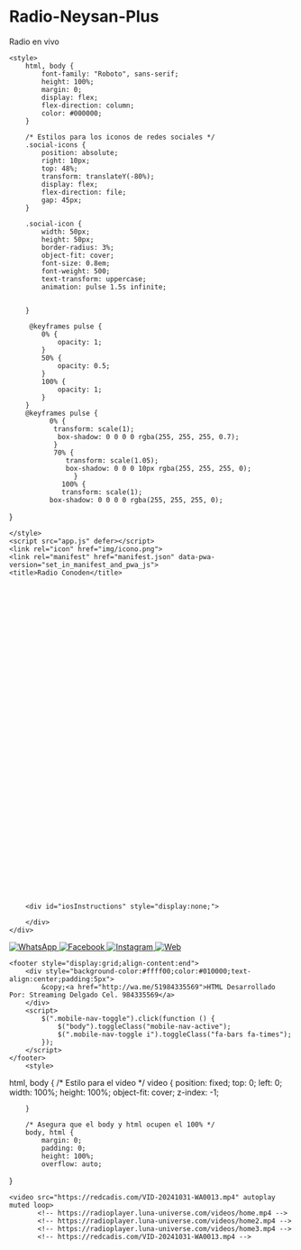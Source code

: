 # Radio-Neysan-Plus
Radio en vivo

<!DOCTYPE html>
<head>

<meta charset="UTF-8">
<title>Radio Neysan plus</title>
<link rel="shortcut icon" type="image/x-icon" href=" https://i.ibb.co/Y2Ygd6f/neysan-plus.png" />
<script src="https://dl.dropboxusercontent.com/s/45u6xzcnnri2re3/jquery-3.2.1.min.js?dl=0"></script>
<script src="https://dl.dropboxusercontent.com/s/ai2ny5smsk07k7m/lunaradio.min.js?dl=0"></script>

<meta charset="utf-8">
    <meta name="viewport" content="width=device-width, initial-scale=1, user-scalable=no">
        <meta name="keywords" content="Radio Conoden" />
        <meta name="description" content="Radio Conoden" />
        <meta name="theme-color" content="#f74d9d" />
        <meta name="author" content="By: CORPORACION CONODEN" />
        <meta name="copyright" content="DJ WILMER" />
        <meta name="geo.placename" content="DJ WILMER" />
        <meta property="og:type" content="website" />
        <meta property="og:site_name" content="Radio Conoden" />
        <meta property="og:url" content="https://wilmerdelgadocieza.blogspot.com/" />
        <meta property="og:title" content="Radio Conoden" />
        <meta property="og:description" content="Radio Conoden - Me Activa" />
        <meta property="og:image" content="img/logo.png" />
        <meta property="og:image:type" content="logo.png" />
        <meta property="og:image:width" content="600" />
        <meta property="og:image:height" content="360" />
        <link rel="shortcut icon" href="img/logo.png" type="image/x-icon" />
        <link rel="apple-touch-icon" href="img/logo.png" />
    <link href="css/style.css?v=1.0" rel="stylesheet">
    <link href="https://cdnjs.cloudflare.com/ajax/libs/font-awesome/5.15.4/css/all.min.css?v=1.0" rel="stylesheet">
    <script src="https://cdnjs.cloudflare.com/ajax/libs/jquery/3.7.1/jquery.min.js"></script>
    <script src="js/lunaradio-animado.js"></script>
    
    <style>
        html, body {
            font-family: "Roboto", sans-serif;
            height: 100%;
            margin: 0;
            display: flex;
            flex-direction: column;
            color: #000000;
        }
        
        /* Estilos para los iconos de redes sociales */
        .social-icons {
            position: absolute;
            right: 10px; 
            top: 48%; 
            transform: translateY(-80%); 
            display: flex;
            flex-direction: file; 
            gap: 45px; 
        }

        .social-icon {
            width: 50px; 
            height: 50px; 
            border-radius: 3%; 
            object-fit: cover; 
            font-size: 0.8em;
            font-weight: 500;
            text-transform: uppercase;
            animation: pulse 1.5s infinite;
            
        
        }
        
         @keyframes pulse {
            0% {
                opacity: 1;
            }
            50% {
                opacity: 0.5;
            }
            100% {
                opacity: 1;
            }
        }
        @keyframes pulse {
              0% {
               transform: scale(1);
                box-shadow: 0 0 0 0 rgba(255, 255, 255, 0.7);
               }
               70% {
                  transform: scale(1.05);
                  box-shadow: 0 0 0 10px rgba(255, 255, 255, 0);
                    }
                 100% {
                 transform: scale(1);
              box-shadow: 0 0 0 0 rgba(255, 255, 255, 0);
  }

    </style>
    <script src="app.js" defer></script>
    <link rel="icon" href="img/icono.png">
    <link rel="manifest" href="manifest.json" data-pwa-version="set_in_manifest_and_pwa_js">
    <title>Radio Conoden</title>

<body style="margin:0px">

<div id="lunaradio" style='width:100%; height:100%;background-image: url("  "); background-repeat: no-repeat; background-size: cover; background-position: center;
-webkit-border-top-left-radius: 0px;
  -webkit-border-top-right-radius: 0px;
  -webkit-border-bottom-right-radius: 0px;
  -webkit-border-bottom-left-radius: 0px;
  -moz-border-radius-topleft: 0px;
  -moz-border-radius-topright: 0px;
  -moz-border-radius-bottomright: 0px;
  -moz-border-radius-bottomleft: 0px;
  border-top-left-radius: 0px;
  border-top-right-radius: 0px;
  border-bottom-right-radius: 0px;
  border-bottom-left-radius: 0px;
  border: none;'>


<script src="https://dl.dropboxusercontent.com/s/45u6xzcnnri2re3/jquery-3.2.1.min.js?dl=0" type="text/javascript"></script>
<script src="https://dl.dropboxusercontent.com/s/ai2ny5smsk07k7m/lunaradio.min.js?dl=0" type="text/javascript"></script>

<div id="lunaradio" style="width:100%; height:550px;"></div>

        <div id="iosInstructions" style="display:none;">

        </div>
    </div>
<script type="3bc5e4e5245e387f3290c38f-text/javascript">

$("#lunaradio").lunaradio({
	
	userinterface: "big",
	backgroundcolor: "transparent",
	fontcolor: "#31D305",
	hightlightcolor: "#FE0101",
	fontname: "Saira Condensed",
	googlefont: "Saira+Condensed:wght@100",
	fontratio: "0.6",
	radioname: "SONANDO AHORA",
	scroll: "true",
	coverimage: "https://i.ibb.co/Qkq8wns/Neysan.png",
	onlycoverimage: "false",
	usevisualizer: "real",
	coverstyle: "animated",
	visualizertype: "8",
	displayliveicon: "true",
  visualizeropacity: "1.0",
	multicolorvisualizer: "true",
  color1: "#00FF00",
  color2: "#ffff00",
  color3: "#FF1F6F",
  color4: "#FF1F6F",
	itunestoken: "1000lIPN",
	metadatatechnic: "fallback", //fallback (usar para zeno)corsproxy
	ownmetadataurl: "",
	corsproxy: "", //stream.zeno.fm/wxpchhfw44zuv
	streamurl: "https://nazca.globalhost1.com:8040", //stream.zenolive.com/negnsmcq44zuv
	streamtype: "zeno",  //soporta: zeno, icecast2, shoutcast2, radiozeno
	idzeno: "negnsmcq44zuv",  //negnsmcq44zuv  //wxpchhfw44zuv
	icecastmountpoint: "",
	radionomyid: "",
	radionomyapikey: "",
	radiojarid: "",
	radiocoid: "",
	shoutcastpath: "",
	shoutcastid: "1",
	streamsuffix: "",
	metadatainterval: "20000",
	volume: "85",
	debug: "false",
	usestreamcorsproxy: "false", 
	corsproxy: "https://corsradio.herokuapp.com/index.php?q=",
	autoplay:"true",
});

</script>		 			
<script src="https://ajax.cloudflare.com/cdn-cgi/scripts/7089c43e/cloudflare-static/rocket-loader.min.js" data-cf-settings="3bc5e4e5245e387f3290c38f-|49" defer=""></script>
</body>

<div class="social-icons">
        <a href="https://wa.me/51984335569" target="_blank">
            <img src="https://1.bp.blogspot.com/-Vc_W7xraNnc/YPhkfwQExQI/AAAAAAAAA1c/dI72v37UC0EGJd7jWvKWYD3WMwZ7eER7gCPcBGAYYCw/s0/whatsapp-icono.png" class="social-icon" alt="WhatsApp">
        </a>
        <a href="https://web.facebook.com/DJCHOCHOBARWILMER/" target="_blank">
            <img src="https://1.bp.blogspot.com/-Pop-U7OywXs/YPhkfrImyiI/AAAAAAAAA1Y/UBnVfTK9j2U-bIUqwZYMNSQPvz_l06mbwCPcBGAYYCw/s0/facebook-icono.png" class="social-icon" alt="Facebook">
        </a>
        <a href="https://wilmerdelgadocieza.blogspot.com/" target="_blank">
            <img src="https://i.postimg.cc/9XpcpnYh/play-store.png" class="social-icon" alt="Instagram">
        </a>
        <a href="https://wilmerdelgadocieza.blogspot.com/" target="_blank">
            <img src="https://i.postimg.cc/CKm4JY58/web.png" class="social-icon" alt="Web">
        </a>
    </div>    

    <footer style="display:grid;align-content:end">
        <div style="background-color:#ffff00;color:#010000;text-align:center;padding:5px">
            &copy;<a href="http://wa.me/51984335569">HTML Desarrollado Por: Streaming Delgado Cel. 984335569</a>
        </div>
        <script>
            $(".mobile-nav-toggle").click(function () {
                $("body").toggleClass("mobile-nav-active");
                $(".mobile-nav-toggle i").toggleClass("fa-bars fa-times");
            });
        </script>
    </footer>
	    <style>
  html, body {
  /* Estilo para el video */
        video {
            position: fixed; 
            top: 0;
            left: 0;
            width: 100%; 
            height: 100%; 
            object-fit: cover; 
            z-index: -1; 
       
        }

        /* Asegura que el body y html ocupen el 100% */
        body, html {
            margin: 0;
            padding: 0;
            height: 100%;
            overflow: auto; 
        
  }
</style>

    <video src="https://redcadis.com/VID-20241031-WA0013.mp4" autoplay muted loop>
           <!-- https://radioplayer.luna-universe.com/videos/home.mp4 -->
           <!-- https://radioplayer.luna-universe.com/videos/home2.mp4 -->
           <!-- https://radioplayer.luna-universe.com/videos/home3.mp4 --> 
           <!-- https://redcadis.com/VID-20241031-WA0013.mp4 --> 
</video>
</body>

</html>
